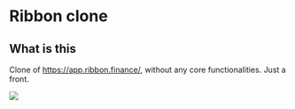 # Ribbon clone

## What is this
Clone of https://app.ribbon.finance/, without any core functionalities. Just a front.

<img src="https://i.ibb.co/ByFj374/Whats-App-Image-2022-03-02-at-09-25-42.jpg">